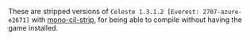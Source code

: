 These are stripped versions of `Celeste 1.3.1.2 [Everest: 2707-azure-e2671]` with [mono-cil-strip](https://github.com/mono/mono/tree/master/mcs/tools/cil-strip), for being able to compile without having the game installed.
